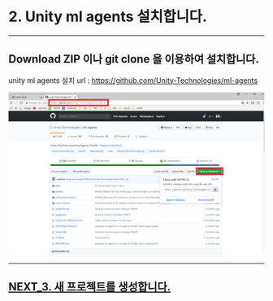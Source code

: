 # 2. Unity ml agents 설치합니다.
- - -

## Download ZIP 이나 git clone 을 이용하여 설치합니다.

unity ml agents 설치 url : https://github.com/Unity-Technologies/ml-agents

![Alt text](/unity_ml_agents_guide/2.unity_ml_agent_download/unity_ml_agent_download.png)
- - -

## [NEXT_3. 새 프로젝트를 생성합니다.](https://github.com/hyunho1027/Unity_ML_Agents_Guide/tree/master/unity_ml_agents_guide/3.create_new_project)

